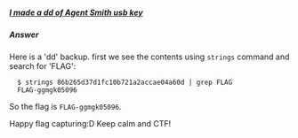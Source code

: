 ##### [I made a dd of Agent Smith usb key](http://ringzer0team.com/challenges/20)
##### Answer

Here is a 'dd' backup. first we see the contents using `strings` command and search for 'FLAG':
```
  $ strings 86b265d37d1fc10b721a2accae04a60d | grep FLAG
  FLAG-ggmgk05096
```
So the flag is `FLAG-ggmgk05096`.

Happy flag capturing:D
Keep calm and CTF!
